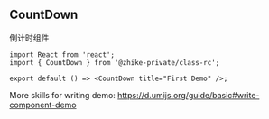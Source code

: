## CountDown

倒计时组件

```tsx
import React from 'react';
import { CountDown } from '@zhike-private/class-rc';

export default () => <CountDown title="First Demo" />;
```

More skills for writing demo: https://d.umijs.org/guide/basic#write-component-demo
